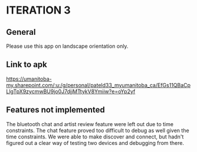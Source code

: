 # ITERATION 3
## General
Please use this app on landscape orientation only.

## Link to apk
https://umanitoba-my.sharepoint.com/:u:/g/personal/pateld33_myumanitoba_ca/EfGs11QBaCpLlgTpX9zycmwBU9jo0J7djjMTtykV8Ymiiw?e=oYp2yf

## Features not implemented
The bluetooth chat and artist review feature were left out due to time constraints. The chat feature proved too difficult to debug as well given the time constraints. We were able to make discover and connect, but hadn't figured out a clear way of testing two devices and debugging from there.